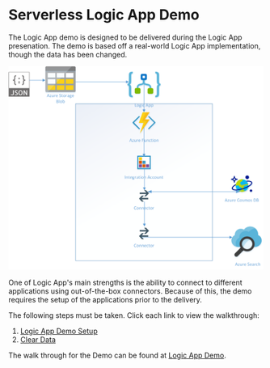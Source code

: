 # Serverless Logic App Demo

The Logic App demo is designed to be delivered during the Logic App presenation.  The demo is based off a real-world Logic App implementation, though the data has been changed.

![Logic App Diagram](images/logic_app_overview.png "Logic App Diagram")

One of Logic App's main strengths is the ability to connect to different applications using out-of-the-box connectors.  Because of this, the demo requires the setup of the applications prior to the delivery.

The following steps must be taken.  Click each link to view the walkthrough:

1. [Logic App Demo Setup](LogicAppDemoSetup.md)
1. [Clear Data](ClearData.md)

The walk through for the Demo can be found at [Logic App Demo](LogicAppDemo.md).